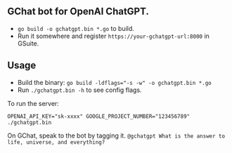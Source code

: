 ## GChat bot for OpenAI ChatGPT.

- `go build -o gchatgpt.bin *.go` to build.
- Run it somewhere and register `https://your-gchatgpt-url:8000` in GSuite.

## Usage
- Build the binary: `go build -ldflags="-s -w" -o gchatgpt.bin *.go`
- Run `./gchatgpt.bin -h` to see config flags.

To run the server:
```shell
OPENAI_API_KEY="sk-xxxx" GOOGLE_PROJECT_NUMBER="123456789" ./gchatgpt.bin
```


On GChat, speak to the bot by tagging it. `@gchatgpt What is the answer to life, universe, and everything?`
